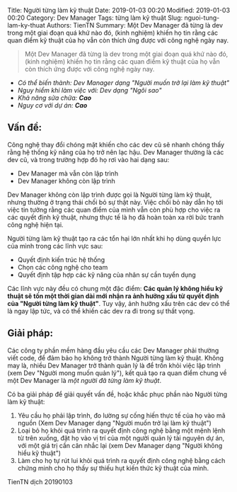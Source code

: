 Title: Người từng làm kỹ thuật
Date: 2019-01-03 00:20
Modified: 2019-01-03 00:20 
Category: Dev Manager
Tags: từng làm kỹ thuật
Slug: nguoi-tung-lam-ky-thuat
Authors: TienTN
Summary: Một Dev Manager đã từng là dev trong một giai đoạn quá khứ nào đó, (kinh nghiệm) khiến họ tin rằng các quan điểm kỹ thuật của họ vẫn còn thích ứng được với công nghệ ngày nay.

> Một Dev Manager đã từng là dev trong một giai đoạn quá khứ nào đó, (kinh nghiệm) khiến họ tin rằng các quan điểm kỹ thuật của họ vẫn còn thích ứng được với công nghệ ngày nay.

* _Có thể biến thành: Dev Manager dạng "Người muốn trở lại làm kỹ thuật"_
* _Nguy hiểm khi làm việc với: Dev dạng "Ngôi sao"_
* _Khả năng sửa chữa: **Cao**_
* _Nguy cơ với dự án: **Cao**_

## Vấn đề:

Công nghệ thay đổi chóng mặt khiến cho các dev cũ sẽ nhanh chóng thấy rằng hệ thống kỹ năng của họ trở nên lạc hậu. Dev Manager thường là các dev cũ, và trong trường hợp đó họ rơi vào hai dạng sau:

* Dev Manager mà vẫn còn lập trình
* Dev Manager không còn lập trình

Dev Manager không còn lập trình được gọi là Người từng làm kỹ thuật, nhưng thường ở trạng thái chối bỏ sự thật này. Việc chối bỏ này dẫn họ tới việc tin tưởng rằng các quan điểm của mình vẫn còn phù hợp cho việc ra các quyết định kỹ thuật, nhưng thực tế là họ đã hoàn toàn xa rời bức tranh công nghệ hiện tại.

Người từng làm kỹ thuật tạo ra các tổn hại lớn nhất khi họ dùng quyền lực của mình trong các lĩnh vực sau:

* Quyết định kiến trúc hệ thống
* Chọn các công nghệ cho team
* Quyết định tập hợp các kỹ năng của nhân sự cần tuyển dụng

Các lĩnh vực này đều có chung một đặc điểm: **Các quản lý không hiểu kỹ thuật sẽ tốn một thời gian dài mới nhận ra ảnh hưởng xấu từ quyết định của "Người từng làm kỹ thuật"**. Tuy vậy, ảnh hưởng xấu trên các dev có thể là ngay lập tức, và có thể khiến các dev ra đi trong sự thất vọng.

## Giải pháp:

Các công ty phần mềm hàng đầu yêu cầu các Dev Manager phải thường viết code, để đảm bảo họ không trở thành Người từng làm kỹ thuật. Không may là, nhiều Dev Manager trở thành quản lý là để trốn khỏi việc lập trình (xem Dev "Người mong muốn quản lý"), kết quả tạo ra quan điểm chung về một Dev Manager là _một người đã từng làm kỹ thuật_.

Có ba giải pháp để giải quyết vấn đề, hoặc khắc phục phần nào Người từng làm kỹ thuật:

1. Yêu cầu họ phải lập trình, đo lường sự cống hiến thực tế của họ vào mã nguồn (Xem Dev Manager dạng "Người muốn trở lại làm kỹ thuật")
2. Loại bỏ họ khỏi quá trình ra quyết định công nghệ bằng một mệnh lệnh từ trên xuống, đặt họ vào vị trí của một người quản lý tài nguyên dự án, với một giá trị cần cân nhắc lại (xem Dev Manager dạng "Người không hiểu kỹ thuật")
3. Làm cho họ tự rút lui khỏi quá trình ra quyết định công nghệ bằng cách chứng minh cho họ thấy sự thiếu hụt kiến thức kỹ thuật của mình.


TienTN dịch 20190103  
